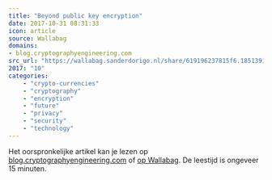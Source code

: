 ```yaml
---
title: "Beyond public key encryption"
date: 2017-10-31 08:31:33
icon: article
source: Wallabag
domains:
- blog.cryptographyengineering.com
src_url: "https://wallabag.sanderdorigo.nl/share/619196237815f6.18513912"
2017: "10"
categories:
    - "crypto-currencies"
    - "cryptography"
    - "encryption"
    - "future"
    - "privacy"
    - "security"
    - "technology"
---
```

Het oorspronkelijke artikel kan je lezen op [blog.cryptographyengineering.com](https://blog.cryptographyengineering.com/2017/07/02/beyond-public-key-encryption/) of [op Wallabag](https://wallabag.sanderdorigo.nl/share/619196237815f6.18513912). De leestijd is ongeveer 15 minuten.